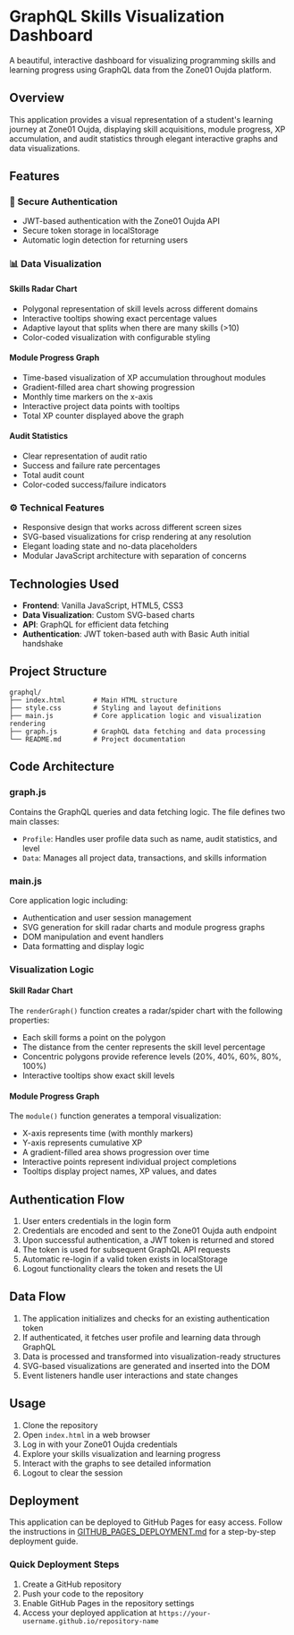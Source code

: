 # GraphQL Skills Visualization Dashboard

A beautiful, interactive dashboard for visualizing programming skills and learning progress using GraphQL data from the Zone01 Oujda platform.


## Overview

This application provides a visual representation of a student's learning journey at Zone01 Oujda, displaying skill acquisitions, module progress, XP accumulation, and audit statistics through elegant interactive graphs and data visualizations.

## Features

### 🔐 Secure Authentication
- JWT-based authentication with the Zone01 Oujda API
- Secure token storage in localStorage
- Automatic login detection for returning users

### 📊 Data Visualization

#### Skills Radar Chart
- Polygonal representation of skill levels across different domains
- Interactive tooltips showing exact percentage values
- Adaptive layout that splits when there are many skills (>10)
- Color-coded visualization with configurable styling

#### Module Progress Graph
- Time-based visualization of XP accumulation throughout modules
- Gradient-filled area chart showing progression
- Monthly time markers on the x-axis
- Interactive project data points with tooltips
- Total XP counter displayed above the graph

#### Audit Statistics
- Clear representation of audit ratio
- Success and failure rate percentages
- Total audit count
- Color-coded success/failure indicators

### ⚙️ Technical Features
- Responsive design that works across different screen sizes
- SVG-based visualizations for crisp rendering at any resolution
- Elegant loading state and no-data placeholders
- Modular JavaScript architecture with separation of concerns

## Technologies Used

- **Frontend**: Vanilla JavaScript, HTML5, CSS3
- **Data Visualization**: Custom SVG-based charts
- **API**: GraphQL for efficient data fetching
- **Authentication**: JWT token-based auth with Basic Auth initial handshake

## Project Structure

```
graphql/
├── index.html       # Main HTML structure
├── style.css        # Styling and layout definitions
├── main.js          # Core application logic and visualization rendering
├── graph.js         # GraphQL data fetching and data processing
└── README.md        # Project documentation
```

## Code Architecture

### graph.js
Contains the GraphQL queries and data fetching logic. The file defines two main classes:
- `Profile`: Handles user profile data such as name, audit statistics, and level
- `Data`: Manages all project data, transactions, and skills information

### main.js
Core application logic including:
- Authentication and user session management
- SVG generation for skill radar charts and module progress graphs
- DOM manipulation and event handlers
- Data formatting and display logic

### Visualization Logic

#### Skill Radar Chart
The `renderGraph()` function creates a radar/spider chart with the following properties:
- Each skill forms a point on the polygon
- The distance from the center represents the skill level percentage
- Concentric polygons provide reference levels (20%, 40%, 60%, 80%, 100%)
- Interactive tooltips show exact skill levels

#### Module Progress Graph
The `module()` function generates a temporal visualization:
- X-axis represents time (with monthly markers)
- Y-axis represents cumulative XP
- A gradient-filled area shows progression over time
- Interactive points represent individual project completions
- Tooltips display project names, XP values, and dates

## Authentication Flow

1. User enters credentials in the login form
2. Credentials are encoded and sent to the Zone01 Oujda auth endpoint
3. Upon successful authentication, a JWT token is returned and stored
4. The token is used for subsequent GraphQL API requests
5. Automatic re-login if a valid token exists in localStorage
6. Logout functionality clears the token and resets the UI

## Data Flow

1. The application initializes and checks for an existing authentication token
2. If authenticated, it fetches user profile and learning data through GraphQL
3. Data is processed and transformed into visualization-ready structures
4. SVG-based visualizations are generated and inserted into the DOM
5. Event listeners handle user interactions and state changes

## Usage

1. Clone the repository
2. Open `index.html` in a web browser
3. Log in with your Zone01 Oujda credentials
4. Explore your skills visualization and learning progress
5. Interact with the graphs to see detailed information
6. Logout to clear the session

## Deployment

This application can be deployed to GitHub Pages for easy access. Follow the instructions in [GITHUB_PAGES_DEPLOYMENT.md](GITHUB_PAGES_DEPLOYMENT.md) for a step-by-step deployment guide.

### Quick Deployment Steps

1. Create a GitHub repository
2. Push your code to the repository
3. Enable GitHub Pages in the repository settings
4. Access your deployed application at `https://your-username.github.io/repository-name`